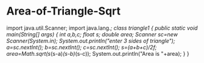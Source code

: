 # Area-of-Triangle-Sqrt
import java.util.Scanner;
import java.lang.*;
class triangle1
{
public static void main(String[] args)
{
int a,b,c;
float s;
double area;
Scanner sc=new Scanner(System.in);
System.out.println("enter 3 sides of triangle");
a=sc.nextInt();
b=sc.nextInt();
c=sc.nextInt();
s=(a+b+c)/2f;
area=Math.sqrt(s*(s-a)*(s-b)*(s-c));
System.out.println("Area is "+area);
}
}

